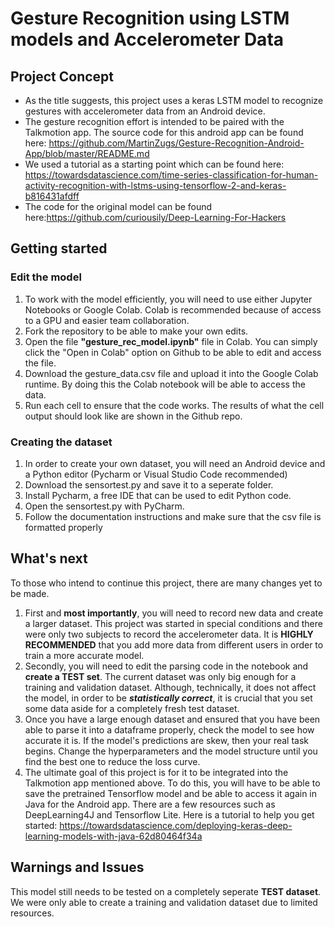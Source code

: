 # Gesture Recognition using LSTM models and Accelerometer Data

## Project Concept
  - As the title suggests, this project uses a keras LSTM model to recognize gestures with accelerometer data from an Android device.
  - The gesture recognition effort is intended to be paired with the Talkmotion app. The source code for this android app can be found here: https://github.com/MartinZugs/Gesture-Recognition-Android-App/blob/master/README.md
  - We used a tutorial as a starting point which can be found here: https://towardsdatascience.com/time-series-classification-for-human-activity-recognition-with-lstms-using-tensorflow-2-and-keras-b816431afdff
  - The code for the original model can be found here:https://github.com/curiousily/Deep-Learning-For-Hackers

  
## Getting started
### Edit the model
  1. To work with the model efficiently, you will need to use either Jupyter Notebooks or Google Colab. Colab is recommended because of access to a GPU and easier team collaboration.
  2. Fork the repository to be able to make your own edits.
  3. Open the file **"gesture_rec_model.ipynb"** file in Colab. You can simply click the "Open in Colab" option on Github to be able to edit and access the file.
  4. Download the gesture_data.csv file and upload it into the Google Colab runtime. By doing this the Colab notebook will be able to access the data.
  5. Run each cell to ensure that the code works. The results of what the cell output should look like are shown in the Github repo.
  
### Creating the dataset
  1. In order to create your own dataset, you will need an Android device and a Python editor (Pycharm or Visual Studio Code recommended)
  2. Download the sensortest.py and save it to a seperate folder.
  3. Install Pycharm, a free IDE that can be used to edit Python code.
  4. Open the sensortest.py with PyCharm.
  5. Follow the documentation instructions and make sure that the csv file is formatted properly
  
## What's next
  To those who intend to continue this project, there are many changes yet to be made.
  1. First and **most importantly**, you will need to record new data and create a larger dataset. This project was started in special conditions and there were only two subjects to record the accelerometer data. It is **HIGHLY RECOMMENDED** that you add more data from different users in order to train a more accurate model.
  2. Secondly, you will need to edit the parsing code in the notebook and **create a TEST set**. The current dataset was only big enough for a training and validation dataset. Although, technically, it does not affect the model, in order to be ***statistically correct***, it is crucial that you set some data aside for a completely fresh test dataset.
  3. Once you have a large enough dataset and ensured that you have been able to parse it into a dataframe properly, check the model to see how accurate it is. If the model's predictions are skew, then your real task begins. Change the hyperparameters and the model structure until you find the best one to reduce the loss curve. 
  4. The ultimate goal of this project is for it to be integrated into the Talkmotion app mentioned above. To do this, you will have to be able to save the pretrained Tensorflow model and be able to access it again in Java for the Android app. There are a few resources such as DeepLearning4J and Tensorflow Lite. Here is a tutorial to help you get started: https://towardsdatascience.com/deploying-keras-deep-learning-models-with-java-62d80464f34a

## Warnings and Issues
  This model still needs to be tested on a completely seperate **TEST dataset**. We were only able to create a training and validation dataset due to limited resources.
